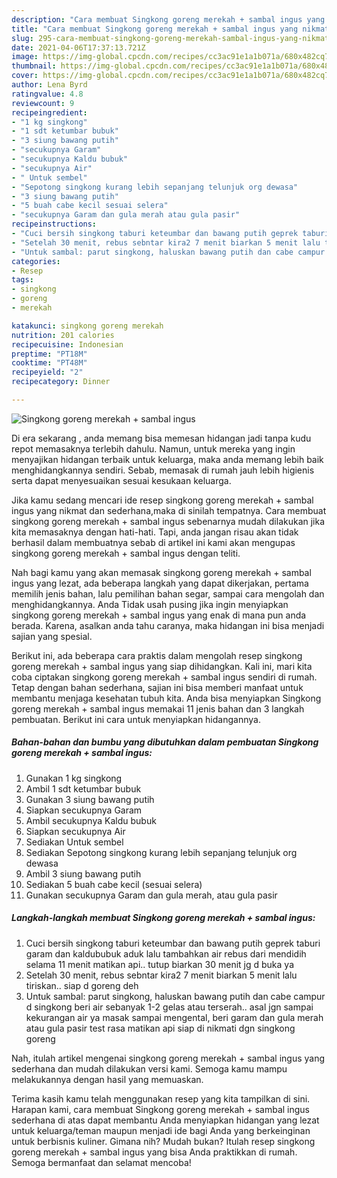 ```yaml
---
description: "Cara membuat Singkong goreng merekah + sambal ingus yang nikmat Untuk Jualan"
title: "Cara membuat Singkong goreng merekah + sambal ingus yang nikmat Untuk Jualan"
slug: 295-cara-membuat-singkong-goreng-merekah-sambal-ingus-yang-nikmat-untuk-jualan
date: 2021-04-06T17:37:13.721Z
image: https://img-global.cpcdn.com/recipes/cc3ac91e1a1b071a/680x482cq70/singkong-goreng-merekah-sambal-ingus-foto-resep-utama.jpg
thumbnail: https://img-global.cpcdn.com/recipes/cc3ac91e1a1b071a/680x482cq70/singkong-goreng-merekah-sambal-ingus-foto-resep-utama.jpg
cover: https://img-global.cpcdn.com/recipes/cc3ac91e1a1b071a/680x482cq70/singkong-goreng-merekah-sambal-ingus-foto-resep-utama.jpg
author: Lena Byrd
ratingvalue: 4.8
reviewcount: 9
recipeingredient:
- "1 kg singkong"
- "1 sdt ketumbar bubuk"
- "3 siung bawang putih"
- "secukupnya Garam"
- "secukupnya Kaldu bubuk"
- "secukupnya Air"
- " Untuk sembel"
- "Sepotong singkong kurang lebih sepanjang telunjuk org dewasa"
- "3 siung bawang putih"
- "5 buah cabe kecil sesuai selera"
- "secukupnya Garam dan gula merah atau gula pasir"
recipeinstructions:
- "Cuci bersih singkong taburi keteumbar dan bawang putih geprek taburi garam dan kaldububuk aduk lalu tambahkan air rebus dari mendidih selama 11 menit matikan api.. tutup biarkan 30 menit jg d buka ya"
- "Setelah 30 menit, rebus sebntar kira2 7 menit biarkan 5 menit lalu tiriskan.. siap d goreng deh"
- "Untuk sambal: parut singkong, haluskan bawang putih dan cabe campur d singkong beri air sebanyak 1-2 gelas atau terserah.. asal jgn sampai kekurangan air ya masak sampai mengental, beri garam dan gula merah atau gula pasir test rasa matikan api siap di nikmati dgn singkong goreng"
categories:
- Resep
tags:
- singkong
- goreng
- merekah

katakunci: singkong goreng merekah 
nutrition: 201 calories
recipecuisine: Indonesian
preptime: "PT18M"
cooktime: "PT48M"
recipeyield: "2"
recipecategory: Dinner

---
```



![Singkong goreng merekah + sambal ingus](https://img-global.cpcdn.com/recipes/cc3ac91e1a1b071a/680x482cq70/singkong-goreng-merekah-sambal-ingus-foto-resep-utama.jpg)

Di era  sekarang , anda memang bisa memesan hidangan jadi tanpa kudu repot memasaknya terlebih dahulu. Namun, untuk mereka yang ingin menyajikan hidangan terbaik untuk keluarga, maka anda memang lebih baik menghidangkannya sendiri. Sebab, memasak di rumah jauh lebih higienis serta dapat menyesuaikan sesuai kesukaan keluarga.

Jika kamu sedang mencari ide resep singkong goreng merekah + sambal ingus yang nikmat dan sederhana,maka di sinilah tempatnya. Cara membuat singkong goreng merekah + sambal ingus  sebenarnya mudah dilakukan jika kita memasaknya dengan hati-hati. Tapi, anda jangan risau akan tidak berhasil dalam membuatnya 
sebab di artikel ini kami akan mengupas singkong goreng merekah + sambal ingus dengan teliti.  



Nah bagi kamu yang akan memasak singkong goreng merekah + sambal ingus yang lezat, ada beberapa langkah yang dapat dikerjakan, pertama memilih jenis bahan, lalu pemilihan bahan segar, sampai cara mengolah dan menghidangkannya. Anda Tidak usah pusing jika ingin menyiapkan singkong goreng merekah + sambal ingus yang enak di mana pun anda berada. Karena, asalkan anda  tahu caranya, maka hidangan ini bisa menjadi sajian yang spesial.

Berikut ini, ada beberapa cara praktis  dalam mengolah resep singkong goreng merekah + sambal ingus yang siap dihidangkan. Kali ini, mari kita coba ciptakan singkong goreng merekah + sambal ingus sendiri di rumah. Tetap dengan bahan sederhana, sajian ini bisa memberi manfaat untuk membantu menjaga kesehatan tubuh kita. Anda bisa menyiapkan Singkong goreng merekah + sambal ingus memakai 11 jenis bahan dan 3 langkah pembuatan. Berikut ini cara untuk menyiapkan hidangannya.

<!--inarticleads1-->

##### Bahan-bahan dan bumbu yang dibutuhkan dalam pembuatan Singkong goreng merekah + sambal ingus:

1. Gunakan 1 kg singkong
1. Ambil 1 sdt ketumbar bubuk
1. Gunakan 3 siung bawang putih
1. Siapkan secukupnya Garam
1. Ambil secukupnya Kaldu bubuk
1. Siapkan secukupnya Air
1. Sediakan  Untuk sembel
1. Sediakan Sepotong singkong kurang lebih sepanjang telunjuk org dewasa
1. Ambil 3 siung bawang putih
1. Sediakan 5 buah cabe kecil (sesuai selera)
1. Gunakan secukupnya Garam dan gula merah, atau gula pasir




<!--inarticleads2-->

##### Langkah-langkah membuat Singkong goreng merekah + sambal ingus:

1. Cuci bersih singkong taburi keteumbar dan bawang putih geprek taburi garam dan kaldububuk aduk lalu tambahkan air rebus dari mendidih selama 11 menit matikan api.. tutup biarkan 30 menit jg d buka ya
1. Setelah 30 menit, rebus sebntar kira2 7 menit biarkan 5 menit lalu tiriskan.. siap d goreng deh
1. Untuk sambal: parut singkong, haluskan bawang putih dan cabe campur d singkong beri air sebanyak 1-2 gelas atau terserah.. asal jgn sampai kekurangan air ya masak sampai mengental, beri garam dan gula merah atau gula pasir test rasa matikan api siap di nikmati dgn singkong goreng




Nah, itulah artikel mengenai  singkong goreng merekah + sambal ingus  yang sederhana dan mudah dilakukan versi kami. Semoga kamu mampu melakukannya dengan hasil yang memuaskan. 

Terima kasih kamu telah menggunakan resep yang kita tampilkan di sini. Harapan kami, cara membuat  Singkong goreng merekah + sambal ingus sederhana di atas dapat membantu Anda menyiapkan hidangan yang lezat untuk keluarga/teman maupun menjadi ide bagi Anda yang berkeinginan untuk berbisnis kuliner. Gimana nih? Mudah bukan? Itulah resep singkong goreng merekah + sambal ingus yang bisa Anda praktikkan di rumah. Semoga bermanfaat dan selamat mencoba!

